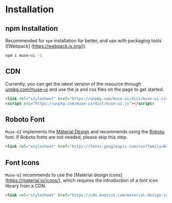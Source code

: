 # Installation

## npm Installation
Recommended for `npm` installation for better, and use with packaging tools ([Webpack] (https://webpack.js.org/))

```bash
npm i muse-ui -S
```

## CDN

Currently, you can get the latest version of the resource through [unpkg.com/muse-ui](https://unpkg.com/muse-ui) and use the js and css files on the page to get started.

```html
<link rel="stylesheet" href="https://unpkg.com/muse-ui/dist/muse-ui.css">
<script src="https://unpkg.com/muse-ui/dist/muse-ui.js"></script>
```

## Roboto Font

`Muse-UI` implements the [Material Design](https://material.io/) and recommends using the [Roboto](http://www.google.com/fonts/specimen/Roboto) font. If Roboto fonts are not needed, please skip this step.

```html
<link rel="stylesheet" href="https://fonts.googleapis.com/css?family=Roboto:300,400,500,700,400italic">
```

## Font Icons

`Muse-UI` recommends to use the [Material design Icons] (https://material.io/icons/), which requires the introduction of a font icon library from a CDN.

```html
<link rel="stylesheet" href="https://cdn.bootcss.com/material-design-icons/3.0.1/iconfont/material-icons.css">
```
